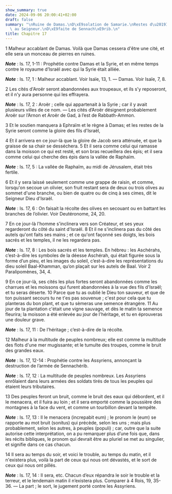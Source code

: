 ```yaml
---
show_summary: true
date: 2024-09-06 20:00:41+02:00
draft: false
summary: "\nRuine de Damas.\nD\xE9solation de Samarie.\nRestes d\u2019Isra\xEBl convertis\
  \ au Seigneur.\nD\xE9faite de Sennach\xE9rib.\n"
title: Chapitre 17
---
```





1 Malheur accablant de Damas. Voilà que Damas cessera d'être une cité, et elle sera un monceau de pierres en ruines.

***Note*** :  Is. 17, 1-11 : Prophétie contre Damas et la Syrie, et en même temps contre le royaume d’Israël avec qui la Syrie était alliée.

***Note*** :  Is. 17, 1 : Malheur accablant. Voir Isaïe, 13, 1. ― Damas. Voir Isaïe, 7, 8.


2 Les cités d'Aroër seront abandonnées aux troupeaux, et ils s'y reposeront, et il n'y aura personne qui les effrayera.

***Note*** :  Is. 17, 2 : Aroër ; celle qui appartenait à la Syrie ; car il y avait plusieurs villes de ce nom. ― Les cités d’Aroër désignent probablement Aroër sur l’Arnon et Aroër de Gad, à l’est de Rabbath-Ammon.

3 Et le soutien manquera à Ephraïm et le règne à Damas; et les restes de la Syrie seront comme la gloire des fils d'Israël,


4 Et il arrivera en ce jour-là que la gloire de Jacob sera atténuée, et que la graisse de sa chair se desséchera. 5 Et il sera comme celui qui ramasse dans la moisson ce qui est resté, et son bras recueillera des épis; et il sera comme celui qui cherche des épis dans la vallée de Raphaïm.

***Note*** :  Is. 17, 5 : La vallée de Raphaïm, au midi de Jérusalem, était très fertile.

6 Et il y sera laissé seulement comme une grappe de raisin, et comme, lorsqu'on secoue un olivier, son fruit restant sera de deux ou trois olives au sommet d'une branche, ou bien de quatre ou de cinq à ses cimes, dit le Seigneur Dieu d'Israël.

***Note*** :  Is. 17, 6 : On faisait la récolte des olives en secouant ou en battant les branches de l’olivier. Voir Deutéronome, 24, 20.


7 En ce jour-là l'homme s'inclinera vers son Créateur, et ses yeux regarderont du côté du saint d'Israël. 8 Et il ne s'inclinera pas du côté des autels qu'ont faits ses mains ; et ce qu'ont façonné ses doigts, les bois sacrés et les temples, il ne les regardera pas.

***Note*** :  Is. 17, 8 : Les bois sacrés et les temples. En hébreu : les Aschérahs, c’est-à-dire les symboles de la déesse Aschérah, qui était figurée sous la forme d’un pieu, et les images du soleil, c’est-à-dire les représentations du dieu soleil Baal-Khamman, qu’on plaçait sur les autels de Baal. Voir 2 Paralipomènes, 34, 4.


9 En ce jour-là, ses cités les plus fortes seront abandonnées comme les charrues et les moissons qui furent abandonnées à la vue des fils d'Israël; et tu seras déserte. 10 Parce que tu as oublié le Dieu ton sauveur, et que de ton puissant secours tu ne t'es pas souvenue ; c'est pour cela que tu planteras du bon plant, et que tu sèmeras une semence étrangère. 11 Au jour de ta plantation c'était une vigne sauvage, et dès le matin ta semence fleurira; la moisson a été enlevée au jour de l'héritage, et tu en éprouveras une douleur grave.

***Note*** :  Is. 17, 11 : De l’héritage ; c’est-à-dire de la récolte.


12 Malheur à la multitude de peuples nombreux; elle est comme la multitude des flots d'une mer mugissante; et le tumulte des troupes, comme le bruit des grandes eaux.

***Note*** :  Is. 17, 12-14 : Prophétie contre les Assyriens, annonçant la destruction de l’armée de Sennachérib.

***Note*** :  Is. 17, 12 : La multitude de peuples nombreux. Les Assyriens enrôlaient dans leurs armées des soldats tirés de tous les peuples qui étaient leurs tributaires.

13 Des peuples feront un bruit, comme le bruit des eaux qui débordent, et il le menacera, et il fuira au loin ; et il sera emporté comme la poussière des montagnes à la face du vent, et comme un tourbillon devant la tempête.

***Note*** :  Is. 17, 13 : Il le menacera (increpabit eum) ; le pronom le (eum) se rapporte au mot bruit (sonitus) qui précède, selon les uns ; mais plus probablement, selon les autres, à peuples (populi) ; car, outre que la suite autorise cette interprétation, on a pu remarquer plus d’une fois que, dans les récits bibliques, le pronom qui devrait être au pluriel se met au singulier, et signifie dans ce cas chacun.

14 Il sera au temps du soir, et voici le trouble, au temps du matin, et il n'existera plus, voilà la part de ceux qui nous ont dévastés, et le sort de ceux qui nous ont pillés.

***Note*** :  Is. 17, 14 : Il sera, etc. Chacun d’eux répandra le soir le trouble et la terreur, et le lendemain matin il n’existera plus. Comparer à 4 Rois, 19, 35-36. ― La part ; le sort, le jugement porté contre les Assyriens.

